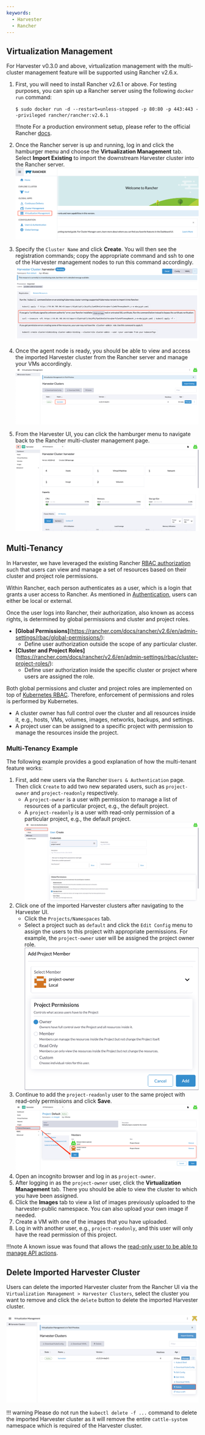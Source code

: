 ```yaml
---
keywords:
  - Harvester
  - Rancher
---
```


## Virtualization Management

For Harvester v0.3.0 and above, virtualization management with the multi-cluster management feature will be supported using Rancher v2.6.x.

1. First, you will need to install Rancher v2.6.1 or above. For testing purposes, you can spin up a Rancher server using the following `docker run` command: 
    ```
    $ sudo docker run -d --restart=unless-stopped -p 80:80 -p 443:443 --privileged rancher/rancher:v2.6.1
    ```

    !!!note
        For a production environment setup, please refer to the official Rancher [docs](https://rancher.com/docs/rancher/v2.6/en/quick-start-guide/deployment/).

1. Once the Rancher server is up and running, log in and click the hamburger menu and choose the **Virtualization Management** tab. Select **Import Existing** to import the downstream Harvester cluster into the Rancher server.
![](./assets/vm-menu.png)
1. Specify the `Cluster Name` and click **Create**. You will then see the registration commands; copy the appropriate command and ssh to one of the Harvester management nodes to run this command accordingly.
![](./assets/harv-importing.png)
1. Once the agent node is ready, you should be able to view and access the imported Harvester cluster from the Rancher server and manage your VMs accordingly.
![](./assets/harv-cluster-view.png)
1. From the Harvester UI, you can click the hamburger menu to navigate back to the Rancher multi-cluster management page.
![](./assets/harv-back.png)

## Multi-Tenancy

In Harvester, we have leveraged the existing Rancher [RBAC authorization](https://rancher.com/docs/rancher/v2.6/en/admin-settings/rbac/) such that users can view and manage a set of resources based on their cluster and project role permissions.

Within Rancher, each person authenticates as a user, which is a login that grants a user access to Rancher. As mentioned in [Authentication](https://rancher.com/docs/rancher/v2.6/en/admin-settings/authentication/), users can either be local or external.

Once the user logs into Rancher, their authorization, also known as access rights, is determined by global permissions and cluster and project roles.

- **[Global Permissions]**(https://rancher.com/docs/rancher/v2.6/en/admin-settings/rbac/global-permissions/):
    - Define user authorization outside the scope of any particular cluster.
- **[Cluster and Project Roles]**(https://rancher.com/docs/rancher/v2.6/en/admin-settings/rbac/cluster-project-roles/):
    - Define user authorization inside the specific cluster or project where users are assigned the role.

Both global permissions and cluster and project roles are implemented on top of [Kubernetes RBAC](https://kubernetes.io/docs/reference/access-authn-authz/rbac/). Therefore, enforcement of permissions and roles is performed by Kubernetes.

- A cluster owner has full control over the cluster and all resources inside it, e.g., hosts, VMs, volumes, images, networks, backups, and settings.
- A project user can be assigned to a specific project with permission to manage the resources inside the project.


### Multi-Tenancy Example
The following example provides a good explanation of how the multi-tenant feature works:

1. First, add new users via the Rancher `Users & Authentication` page. Then click `Create` to add two new separated users, such as `project-owner` and `project-readonly` respectively.
    - A `project-owner` is a user with permission to manage a list of resources of a particular project, e.g., the default project.
    - A `project-readonly` is a user with read-only permission of a particular project, e.g., the default project.
    ![](./assets/create-user.png)
1. Click one of the imported Harvester clusters after navigating to the Harvester UI.
    - Click the `Projects/Namespaces` tab.
    - Select a project such as `default` and click the `Edit Config` menu to assign the users to this project with appropriate permissions. For example, the `project-owner` user will be assigned the project owner role.
   ![](./assets/add-member.png)
1. Continue to add the `project-readonly` user to the same project with read-only permissions and click **Save**.
   ![](./assets/added-user.png)
1. Open an incognito browser and log in as `project-owner`.
1. After logging in as the `project-owner` user, click the **Virtualization Management** tab. There you should be able to view the cluster to which you have been assigned.
1. Click the **Images** tab to view a list of images previously uploaded to the harvester-public namespace. You can also upload your own image if needed.
1. Create a VM with one of the images that you have uploaded.
1. Log in with another user, e.g., `project-readonly`, and this user will only have the read permission of this project.

!!!note
    A known issue was found that allows the [read-only user to be able to manage API actions](https://github.com/harvester/harvester/issues/1406).

## Delete Imported Harvester Cluster

Users can delete the imported Harvester cluster from the Rancher UI via the `Virtualization Management > Harvester Clusters`, select the cluster you want to remove and click the `delete` button to delete the imported Harvester cluster.

![delete-cluster](assets/delete-harvester-cluster.png)

!!! warning
    Please do not run the `kubectl delete -f ...` command to delete the imported Harvester cluster as it will remove the entire `cattle-system` namespace which is required of the Harvester cluster.
